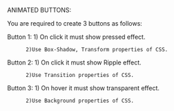 ANIMATED BUTTONS:

You are required to create 3 buttons as follows: 



Button 1: 1) On click it must show pressed effect. 
          
          2)Use Box-Shadow, Transform properties of CSS.

Button 2: 1) On click it must show Ripple effect.
          
          2)Use Transition properties of CSS.

Button 3: 1) On hover it must show transparent effect. 
          
          2)Use Background properties of CSS.
